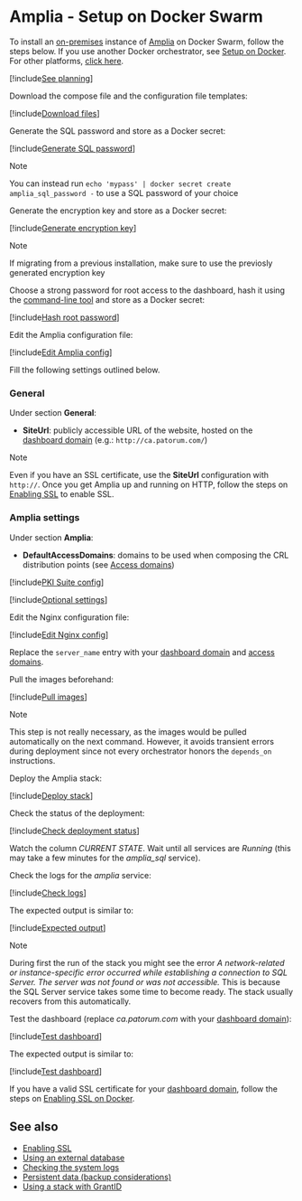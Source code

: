 ﻿# Amplia - Setup on Docker Swarm

To install an [on-premises](../../index.md) instance of [Amplia](../../../index.md) on Docker Swarm, follow the steps below. If you use another Docker orchestrator,
see [Setup on Docker](../index.md). For other platforms, [click here](../../index.md).

[!include[See planning](../../includes/see-planning.md)]

Download the compose file and the configuration file templates:

[!include[Download files](../../../../../../includes/amplia/docker/download.md)]

Generate the SQL password and store as a Docker secret:

[!include[Generate SQL password](../../../../../../includes/amplia/docker/gen-sql-password.md)]

> [!NOTE]
> You can instead run `echo 'mypass' | docker secret create amplia_sql_password -` to use a SQL password of your choice

Generate the encryption key and store as a Docker secret:

[!include[Generate encryption key](../../../../../../includes/amplia/docker/gen-encryption-key.md)]

> [!NOTE]
> If migrating from a previous installation, make sure to use the previosly generated encryption key

Choose a strong password for root access to the dashboard, hash it using the [command-line tool](../../tool/index.md) and store as a Docker secret:

[!include[Hash root password](../../../../../../includes/amplia/docker/hash-root-pass.md)]

Edit the Amplia configuration file:

[!include[Edit Amplia config](../../../../../../includes/amplia/docker/edit-amplia-config.md)]

Fill the following settings outlined below.

### General

Under section **General**:

* **SiteUrl**: publicly accessible URL of the website, hosted on the [dashboard domain](../../index.md#dashboard-domain) (e.g.: `http://ca.patorum.com/`)

> [!NOTE]
> Even if you have an SSL certificate, use the **SiteUrl** configuration with `http://`. Once you get Amplia
> up and running on HTTP, follow the steps on [Enabling SSL](enable-ssl.md) to enable SSL.

### Amplia settings

Under section **Amplia**:

* **DefaultAccessDomains**: domains to be used when composing the CRL distribution points (see [Access domains](../../index.md#access-domains))

[!include[PKI Suite config](../../includes/pki-config.md)]

[!include[Optional settings](../../includes/optional-settings.md)]

Edit the Nginx configuration file:

[!include[Edit Nginx config](../../../../../../includes/amplia/docker/edit-nginx-config.md)]

Replace the `server_name` entry with your [dashboard domain](../../index.md#dashboard-domain)
and [access domains](../../index.md#access-domains).

Pull the images beforehand:

[!include[Pull images](../../../../../../includes/amplia/docker/pull-images.md)]

> [!NOTE]
> This step is not really necessary, as the images would be pulled automatically on the next command. However, it
> avoids transient errors during deployment since not every orchestrator honors the `depends_on` instructions.

Deploy the Amplia stack:

[!include[Deploy stack](../../../../../../includes/amplia/docker/deploy.md)]

Check the status of the deployment:

[!include[Check deployment status](../../../../../../includes/amplia/docker/check-deploy.md)]

Watch the column *CURRENT STATE*. Wait until all services are *Running* (this may take a few minutes for the *amplia_sql* service).

Check the logs for the *amplia* service:

[!include[Check logs](../../../../../../includes/amplia/docker/check-logs-amplia.md)]

The expected output is similar to:

[!include[Expected output](../../../../../../includes/amplia/docker/check-logs-amplia-output.md)]

> [!NOTE]
> During first the run of the stack you might see the error *A network-related or instance-specific error occurred while establishing a connection to SQL Server. The server was not found or was not accessible.*
> This is because the SQL Server service takes some time to become ready. The stack usually recovers from this automatically.

Test the dashboard (replace *ca.patorum.com* with your [dashboard domain](../../index.md#dashboard-domain)):

[!include[Test dashboard](../../../../../../includes/amplia/docker/test-dashboard.md)]

The expected output is similar to:

[!include[Test dashboard](../../../../../../includes/amplia/linux/test-service-output.md)]

If you have a valid SSL certificate for your [dashboard domain](../../index.md#dashboard-domain), follow the steps on [Enabling SSL on Docker](enable-ssl.md).

## See also

* [Enabling SSL](enable-ssl.md)
* [Using an external database](external-db.md)
* [Checking the system logs](check-logs.md)
* [Persistent data (backup considerations)](persistent-data.md)
* [Using a stack with GrantID](internal-grantid.md)
